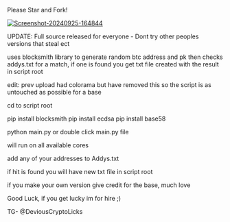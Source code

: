 Please Star and Fork!

<a href="https://imgbb.com/"><img src="https://i.ibb.co/qsHV7ws/Screenshot-20240925-164844.jpg" alt="Screenshot-20240925-164844" border="0" /></a>


UPDATE: Full source released for everyone - Dont try other peoples versions that steal ect

uses blocksmith library to generate random btc address and pk then checks addys.txt for a match, if one is found you get txt file created with the result in script root

edit: prev upload had colorama but have removed this so the script is as untouched as possible for a base

cd to script root

pip install blocksmith
pip install ecdsa
pip install base58

python main.py 
or 
double click main.py file

will run on all available cores

add any of your addresses to Addys.txt

if hit is found you will have new txt file in script root


if you make your own version give credit for the base, much love

Good Luck, if you get lucky im for hire ;)

TG- @DeviousCryptoLicks
